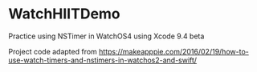 # WatchHIITDemo
Practice using NSTimer in WatchOS4 using Xcode 9.4 beta

Project code adapted from https://makeapppie.com/2016/02/19/how-to-use-watch-timers-and-nstimers-in-watchos2-and-swift/
